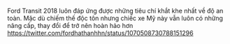 Ford Transit 2018 luôn đáp ứng được những tiêu chí khắt khe nhất về độ an toàn. Mặc dù chiếm thế độc tôn nhưng chiếc xe Mỹ này vẫn luôn có những nâng cấp, thay đổi để trở nên hoàn hảo hơn
https://twitter.com/fordhathanhhn/status/1070508730788151296
